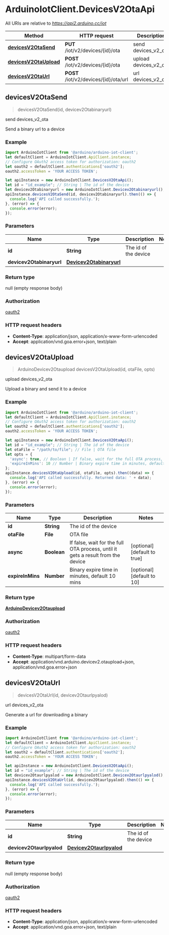 # ArduinoIotClient.DevicesV2OtaApi

All URIs are relative to *https://api2.arduino.cc/iot*

Method | HTTP request | Description
------------- | ------------- | -------------
[**devicesV2OtaSend**](DevicesV2OtaApi.md#devicesV2OtaSend) | **PUT** /iot/v2/devices/{id}/ota | send devices_v2_ota
[**devicesV2OtaUpload**](DevicesV2OtaApi.md#devicesV2OtaUpload) | **POST** /iot/v2/devices/{id}/ota | upload devices_v2_ota
[**devicesV2OtaUrl**](DevicesV2OtaApi.md#devicesV2OtaUrl) | **POST** /iot/v2/devices/{id}/ota/url | url devices_v2_ota



## devicesV2OtaSend

> devicesV2OtaSend(id, devicev2Otabinaryurl)

send devices_v2_ota

Send a binary url to a device

### Example

```javascript
import ArduinoIotClient from '@arduino/arduino-iot-client';
let defaultClient = ArduinoIotClient.ApiClient.instance;
// Configure OAuth2 access token for authorization: oauth2
let oauth2 = defaultClient.authentications['oauth2'];
oauth2.accessToken = 'YOUR ACCESS TOKEN';

let apiInstance = new ArduinoIotClient.DevicesV2OtaApi();
let id = "id_example"; // String | The id of the device
let devicev2Otabinaryurl = new ArduinoIotClient.Devicev2Otabinaryurl(); // Devicev2Otabinaryurl | 
apiInstance.devicesV2OtaSend(id, devicev2Otabinaryurl).then(() => {
  console.log('API called successfully.');
}, (error) => {
  console.error(error);
});

```

### Parameters


Name | Type | Description  | Notes
------------- | ------------- | ------------- | -------------
 **id** | **String**| The id of the device | 
 **devicev2Otabinaryurl** | [**Devicev2Otabinaryurl**](Devicev2Otabinaryurl.md)|  | 

### Return type

null (empty response body)

### Authorization

[oauth2](../README.md#oauth2)

### HTTP request headers

- **Content-Type**: application/json, application/x-www-form-urlencoded
- **Accept**: application/vnd.goa.error+json, text/plain


## devicesV2OtaUpload

> ArduinoDevicev2Otaupload devicesV2OtaUpload(id, otaFile, opts)

upload devices_v2_ota

Upload a binary and send it to a device

### Example

```javascript
import ArduinoIotClient from '@arduino/arduino-iot-client';
let defaultClient = ArduinoIotClient.ApiClient.instance;
// Configure OAuth2 access token for authorization: oauth2
let oauth2 = defaultClient.authentications['oauth2'];
oauth2.accessToken = 'YOUR ACCESS TOKEN';

let apiInstance = new ArduinoIotClient.DevicesV2OtaApi();
let id = "id_example"; // String | The id of the device
let otaFile = "/path/to/file"; // File | OTA file
let opts = {
  'async': true, // Boolean | If false, wait for the full OTA process, until it gets a result from the device
  'expireInMins': 10 // Number | Binary expire time in minutes, default 10 mins
};
apiInstance.devicesV2OtaUpload(id, otaFile, opts).then((data) => {
  console.log('API called successfully. Returned data: ' + data);
}, (error) => {
  console.error(error);
});

```

### Parameters


Name | Type | Description  | Notes
------------- | ------------- | ------------- | -------------
 **id** | **String**| The id of the device | 
 **otaFile** | **File**| OTA file | 
 **async** | **Boolean**| If false, wait for the full OTA process, until it gets a result from the device | [optional] [default to true]
 **expireInMins** | **Number**| Binary expire time in minutes, default 10 mins | [optional] [default to 10]

### Return type

[**ArduinoDevicev2Otaupload**](ArduinoDevicev2Otaupload.md)

### Authorization

[oauth2](../README.md#oauth2)

### HTTP request headers

- **Content-Type**: multipart/form-data
- **Accept**: application/vnd.arduino.devicev2.otaupload+json, application/vnd.goa.error+json


## devicesV2OtaUrl

> devicesV2OtaUrl(id, devicev2Otaurlpyalod)

url devices_v2_ota

Generate a url for downloading a binary

### Example

```javascript
import ArduinoIotClient from '@arduino/arduino-iot-client';
let defaultClient = ArduinoIotClient.ApiClient.instance;
// Configure OAuth2 access token for authorization: oauth2
let oauth2 = defaultClient.authentications['oauth2'];
oauth2.accessToken = 'YOUR ACCESS TOKEN';

let apiInstance = new ArduinoIotClient.DevicesV2OtaApi();
let id = "id_example"; // String | The id of the device
let devicev2Otaurlpyalod = new ArduinoIotClient.Devicev2Otaurlpyalod(); // Devicev2Otaurlpyalod | 
apiInstance.devicesV2OtaUrl(id, devicev2Otaurlpyalod).then(() => {
  console.log('API called successfully.');
}, (error) => {
  console.error(error);
});

```

### Parameters


Name | Type | Description  | Notes
------------- | ------------- | ------------- | -------------
 **id** | **String**| The id of the device | 
 **devicev2Otaurlpyalod** | [**Devicev2Otaurlpyalod**](Devicev2Otaurlpyalod.md)|  | 

### Return type

null (empty response body)

### Authorization

[oauth2](../README.md#oauth2)

### HTTP request headers

- **Content-Type**: application/json, application/x-www-form-urlencoded
- **Accept**: application/vnd.goa.error+json, text/plain

